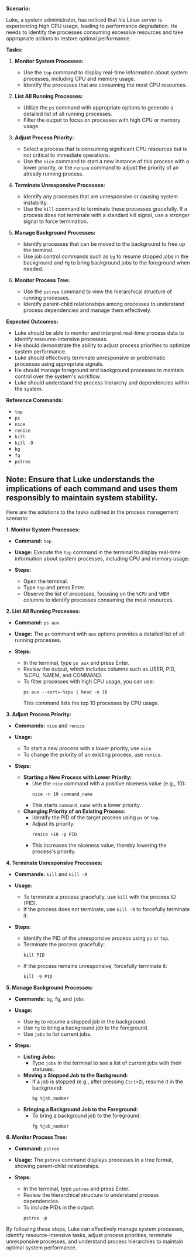 **Scenario:**

Luke, a system administrator, has noticed that his Linux server is experiencing high CPU usage, leading to performance degradation. He needs to identify the processes consuming excessive resources and take appropriate actions to restore optimal performance.

**Tasks:**

1. **Monitor System Processes:**
   - Use the `top` command to display real-time information about system processes, including CPU and memory usage.
   - Identify the processes that are consuming the most CPU resources.

2. **List All Running Processes:**
   - Utilize the `ps` command with appropriate options to generate a detailed list of all running processes.
   - Filter the output to focus on processes with high CPU or memory usage.

3. **Adjust Process Priority:**
   - Select a process that is consuming significant CPU resources but is not critical to immediate operations.
   - Use the `nice` command to start a new instance of this process with a lower priority, or the `renice` command to adjust the priority of an already running process.

4. **Terminate Unresponsive Processes:**
   - Identify any processes that are unresponsive or causing system instability.
   - Use the `kill` command to terminate these processes gracefully. If a process does not terminate with a standard kill signal, use a stronger signal to force termination.

5. **Manage Background Processes:**
   - Identify processes that can be moved to the background to free up the terminal.
   - Use job control commands such as `bg` to resume stopped jobs in the background and `fg` to bring background jobs to the foreground when needed.

6. **Monitor Process Tree:**
   - Use the `pstree` command to view the hierarchical structure of running processes.
   - Identify parent-child relationships among processes to understand process dependencies and manage them effectively.

**Expected Outcomes:**

- Luke should be able to monitor and interpret real-time process data to identify resource-intensive processes.
- He should demonstrate the ability to adjust process priorities to optimize system performance.
- Luke should effectively terminate unresponsive or problematic processes using appropriate signals.
- He should manage foreground and background processes to maintain control over the system's workflow.
- Luke should understand the process hierarchy and dependencies within the system.

**Reference Commands:**

- `top`
- `ps`
- `nice`
- `renice`
- `kill`
- `kill -9`
- `bg`
- `fg`
- `pstree`

**Note:** Ensure that Luke understands the implications of each command and uses them responsibly to maintain system stability. 
---
Here are the solutions to the tasks outlined in the process management scenario:

**1. Monitor System Processes:**

- **Command:** `top`

- **Usage:** Execute the `top` command in the terminal to display real-time information about system processes, including CPU and memory usage.

- **Steps:**
  - Open the terminal.
  - Type `top` and press Enter.
  - Observe the list of processes, focusing on the `%CPU` and `%MEM` columns to identify processes consuming the most resources.

**2. List All Running Processes:**

- **Command:** `ps aux`

- **Usage:** The `ps` command with `aux` options provides a detailed list of all running processes.

- **Steps:**
  - In the terminal, type `ps aux` and press Enter.
  - Review the output, which includes columns such as USER, PID, %CPU, %MEM, and COMMAND.
  - To filter processes with high CPU usage, you can use:
    ```
    ps aux --sort=-%cpu | head -n 10
    ```
    This command lists the top 10 processes by CPU usage.

**3. Adjust Process Priority:**

- **Commands:** `nice` and `renice`

- **Usage:**
  - To start a new process with a lower priority, use `nice`.
  - To change the priority of an existing process, use `renice`.

- **Steps:**
  - **Starting a New Process with Lower Priority:**
    - Use the `nice` command with a positive niceness value (e.g., 10):
      ```
      nice -n 10 command_name
      ```
    - This starts `command_name` with a lower priority.
  - **Changing Priority of an Existing Process:**
    - Identify the PID of the target process using `ps` or `top`.
    - Adjust its priority:
      ```
      renice +10 -p PID
      ```
    - This increases the niceness value, thereby lowering the process's priority.

**4. Terminate Unresponsive Processes:**

- **Commands:** `kill` and `kill -9`

- **Usage:**
  - To terminate a process gracefully, use `kill` with the process ID (PID).
  - If the process does not terminate, use `kill -9` to forcefully terminate it.

- **Steps:**
  - Identify the PID of the unresponsive process using `ps` or `top`.
  - Terminate the process gracefully:
    ```
    kill PID
    ```
  - If the process remains unresponsive, forcefully terminate it:
    ```
    kill -9 PID
    ```

**5. Manage Background Processes:**

- **Commands:** `bg`, `fg`, and `jobs`

- **Usage:**
  - Use `bg` to resume a stopped job in the background.
  - Use `fg` to bring a background job to the foreground.
  - Use `jobs` to list current jobs.

- **Steps:**
  - **Listing Jobs:**
    - Type `jobs` in the terminal to see a list of current jobs with their statuses.
  - **Moving a Stopped Job to the Background:**
    - If a job is stopped (e.g., after pressing `Ctrl+Z`), resume it in the background:
      ```
      bg %job_number
      ```
  - **Bringing a Background Job to the Foreground:**
    - To bring a background job to the foreground:
      ```
      fg %job_number
      ```

**6. Monitor Process Tree:**

- **Command:** `pstree`

- **Usage:** The `pstree` command displays processes in a tree format, showing parent-child relationships.

- **Steps:**
  - In the terminal, type `pstree` and press Enter.
  - Review the hierarchical structure to understand process dependencies.
  - To include PIDs in the output:
    ```
    pstree -p
    ```

By following these steps, Luke can effectively manage system processes, identify resource-intensive tasks, adjust process priorities, terminate unresponsive processes, and understand process hierarchies to maintain optimal system performance. 
